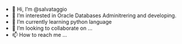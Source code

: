 - 👋 Hi, I’m @salvataggio
- 👀 I’m interested in Oracle Databases Adminitrering and developing.
- 🌱 I’m currently learning python language
- 💞️ I’m looking to collaborate on ...
- 📫 How to reach me ...

<!---
salvataggio/salvataggio is a ✨ special ✨ repository because its `README.md` (this file) appears on your GitHub profile.
You can click the Preview link to take a look at your changes.
--->
